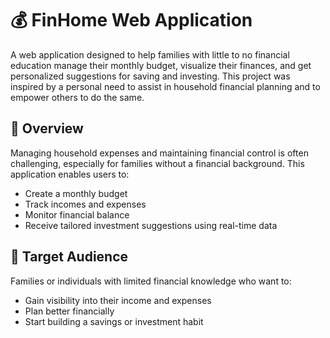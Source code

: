 # 💰 FinHome Web Application

A web application designed to help families with little to no financial education manage their monthly budget, visualize their finances, and get personalized suggestions for saving and investing. This project was inspired by a personal need to assist in household financial planning and to empower others to do the same.

## 📌 Overview

Managing household expenses and maintaining financial control is often challenging, especially for families without a financial background. This application enables users to:

- Create a monthly budget
- Track incomes and expenses
- Monitor financial balance
- Receive tailored investment suggestions using real-time data

## 🎯 Target Audience

Families or individuals with limited financial knowledge who want to:
- Gain visibility into their income and expenses
- Plan better financially
- Start building a savings or investment habit